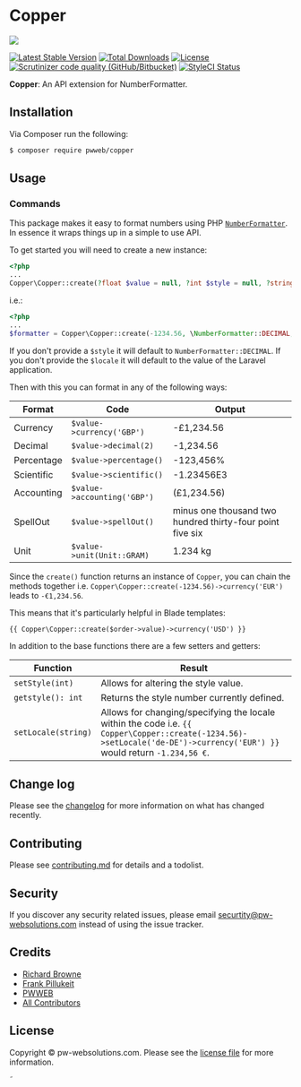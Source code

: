 # Copper

![](https://banners.beyondco.de/Copper.png?theme=dark&packageManager=composer+require&packageName=pwweb%2Fcopper&pattern=morphingDiamonds&style=style_1&description=An+API+extension+for+NumberFormatter&md=1&showWatermark=1&fontSize=100px&images=currency-euro)

[![Latest Stable Version](https://poser.pugx.org/pwweb/copper/v/stable?format=flat-square)](https://packagist.org/packages/pwweb/copper)
[![Total Downloads](https://poser.pugx.org/pwweb/copper/downloads?format=flat-square)](https://packagist.org/packages/pwweb/copper)
[![License](https://poser.pugx.org/pwweb/copper/license?format=flat-square)](https://packagist.org/packages/pwweb/copper)
[![Scrutinizer code quality (GitHub/Bitbucket)](https://img.shields.io/scrutinizer/quality/g/pwweb/copper?label=Scrutinizer&style=flat-square)](https://scrutinizer-ci.com/g/pwweb/copper/)
[![StyleCI Status](https://github.styleci.io/repos/267909905/shield?branch=master)](https://github.styleci.io/repos/267909905)

**Copper**: An API extension for NumberFormatter.

## Installation

Via Composer run the following:

```bash
$ composer require pwweb/copper
```

## Usage

### Commands

This package makes it easy to format numbers using PHP [`NumberFormatter`](https://www.php.net/manual/en/class.numberformatter.php). In essence it wraps things up in a simple to use API.

To get started you will need to create a new instance:

```php
<?php
...
Copper\Copper::create(?float $value = null, ?int $style = null, ?string $locale = null);
```

 i.e.:

```php
<?php
...
$formatter = Copper\Copper::create(-1234.56, \NumberFormatter::DECIMAL, 'en-GB');
```

If you don't provide a `$style` it will default to `NumberFormatter::DECIMAL`. If you don't provide the `$locale` it will default to the value of the Laravel application.

Then with this you can format in any of the following ways:

| Format     | Code                       | Output                                                    |
|------------|----------------------------|-----------------------------------------------------------|
| Currency   | `$value->currency('GBP')`  | -£1,234.56                                                |
| Decimal    | `$value->decimal(2)`       | -1,234.56                                                 |
| Percentage | `$value->percentage()`     | -123,456%                                                 |
| Scientific | `$value->scientific()`     | -1.23456E3                                                |
| Accounting | `$value->accounting('GBP')` | (£1,234.56)                                               |
| SpellOut   | `$value->spellOut()`       | minus one thousand two hundred thirty-four point five six |
| Unit       | `$value->unit(Unit::GRAM)` | 1.234 kg                                                  |

Since the `create()` function returns an instance of `Copper`, you can chain the methods together i.e. `Copper\Copper::create(-1234.56)->currency('EUR')` leads to `-€1,234.56`.

This means that it's particularly helpful in Blade templates:

    {{ Copper\Copper::create($order->value)->currency('USD') }}

In addition to the base functions there are a few setters and getters:

| Function            | Result                                                                                                                                                                  |
| ------------------- | ----------------------------------------------------------------------------------------------------------------------------------------------------------------------- |
| `setStyle(int)`     | Allows for altering the style value.                                                                                                                                    |
| `getstyle(): int`   | Returns the style number currently defined.                                                                                                                             |
| `setLocale(string)` | Allows for changing/specifying the locale within the code i.e. `{{ Copper\Copper::create(-1234.56)->setLocale('de-DE')->currency('EUR') }}` would return `-1.234,56 €`. |

## Change log

Please see the [changelog](CHANGELOG) for more information on what has changed recently.

## Contributing

Please see [contributing.md](contributing.md) for details and a todolist.

## Security

If you discover any security related issues, please email securtity@pw-websolutions.com instead of using the issue tracker.

## Credits

-   [Richard Browne](https://github.com/orgs/pwweb/people/rabrowne85)
-   [Frank Pillukeit](https://github.com/orgs/pwweb/people/frankpde)
-   [PWWEB][link-author]
-   [All Contributors][link-contributors]

## License

Copyright © pw-websolutions.com. Please see the [license file](license.md) for more information.

[link-author]: https://github.com/pwweb

[link-contributors]: https://github.com/pwweb/copper/graphs/contributors

˜
